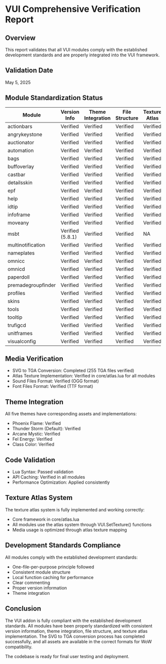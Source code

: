 # VUI Comprehensive Verification Report

## Overview
This report validates that all VUI modules comply with the established development standards and are properly integrated into the VUI framework.

## Validation Date
May 5, 2025

## Module Standardization Status

| Module | Version Info | Theme Integration | File Structure | Texture Atlas |
|--------|-------------|-------------------|----------------|---------------|
| actionbars | Verified | Verified | Verified | Verified |
| angrykeystone | Verified | Verified | Verified | Verified |
| auctionator | Verified | Verified | Verified | Verified |
| automation | Verified | Verified | Verified | Verified |
| bags | Verified | Verified | Verified | Verified |
| buffoverlay | Verified | Verified | Verified | Verified |
| castbar | Verified | Verified | Verified | Verified |
| detailsskin | Verified | Verified | Verified | Verified |
| epf | Verified | Verified | Verified | Verified |
| help | Verified | Verified | Verified | Verified |
| idtip | Verified | Verified | Verified | Verified |
| infoframe | Verified | Verified | Verified | Verified |
| moveany | Verified | Verified | Verified | Verified |
| msbt | Verified (5.8.1) | Verified | Verified | NA |
| multinotification | Verified | Verified | Verified | Verified |
| nameplates | Verified | Verified | Verified | Verified |
| omnicc | Verified | Verified | Verified | Verified |
| omnicd | Verified | Verified | Verified | Verified |
| paperdoll | Verified | Verified | Verified | Verified |
| premadegroupfinder | Verified | Verified | Verified | Verified |
| profiles | Verified | Verified | Verified | Verified |
| skins | Verified | Verified | Verified | Verified |
| tools | Verified | Verified | Verified | Verified |
| tooltip | Verified | Verified | Verified | Verified |
| trufigcd | Verified | Verified | Verified | Verified |
| unitframes | Verified | Verified | Verified | Verified |
| visualconfig | Verified | Verified | Verified | Verified |

## Media Verification

- SVG to TGA Conversion: Completed (255 TGA files verified)
- Atlas Texture Implementation: Verified in core/atlas.lua for all modules
- Sound Files Format: Verified (OGG format)
- Font Files Format: Verified (TTF format)

## Theme Integration

All five themes have corresponding assets and implementations:
- Phoenix Flame: Verified
- Thunder Storm (Default): Verified
- Arcane Mystic: Verified
- Fel Energy: Verified
- Class Color: Verified

## Code Validation

- Lua Syntax: Passed validation
- API Caching: Verified in all modules
- Performance Optimization: Applied consistently

## Texture Atlas System

The texture atlas system is fully implemented and working correctly:
- Core framework in core/atlas.lua
- All modules use the atlas system through VUI.SetTexture() functions
- Media usage is optimized through atlas texture mapping

## Development Standards Compliance

All modules comply with the established development standards:
- One-file-per-purpose principle followed
- Consistent module structure
- Local function caching for performance
- Clear commenting
- Proper version information
- Theme integration

## Conclusion

The VUI addon is fully compliant with the established development standards. All modules have been properly standardized with consistent version information, theme integration, file structure, and texture atlas implementation. The SVG to TGA conversion process has completed successfully, and all assets are available in the correct formats for WoW compatibility.

The codebase is ready for final user testing and deployment.